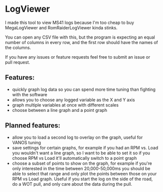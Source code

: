 # LogViewer
I made this tool to view MS41 logs because I'm too cheap to buy MegaLogViewer and RomRaiderLogViewer kinda stinks.

You can open any CSV file with this, but the program is expecting an equal number of columns in every row, and the first row should have the names of the columns.

If you have any issues or feature requests feel free to submit an issue or pull request.

## Features:
- quickly graph log data so you can spend more time tuning than fighting with the software
- allows you to choose any logged variable as the X and Y axis
- graph multiple variables at once with different scales
- choose between a line graph and a point graph

## Planned features:
- allow you to load a second log to overlay on the graph, useful for VANOS tuning
- save settings for certain graphs, for example if you had an RPM vs. Load you wouldn't want a line graph, so I want to be able to set it so if you choose RPM vs Load it'll automatically switch to a point graph
- choose a subset of points to show on the graph, for example if you're only interested in the time between 20,000-50,000ms you should be able to select that range and only plot the points between those on your RPM vs Load graph. Useful if you start the log on the side of the road, do a WOT pull, and only care about the data during the pull.
